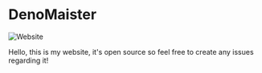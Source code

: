 # DenoMaister

![Website](https://raw.githubusercontent.com/DenoMaister/beta.denomaister.hope/master/public/readme.png)

Hello, this is my website, it's open source so feel free to create any issues regarding it!
